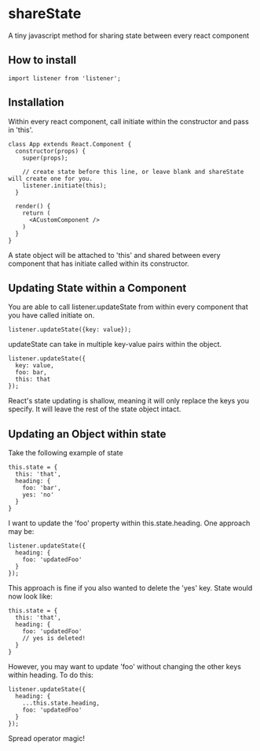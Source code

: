 # shareState

A tiny javascript method for sharing state between every react component

## How to install

```
import listener from 'listener';
```

## Installation

Within every react component, call initiate within the constructor and pass in 'this'.
```
class App extends React.Component {
  constructor(props) {
    super(props);

    // create state before this line, or leave blank and shareState will create one for you.
    listener.initiate(this);
  }

  render() {
    return (
      <ACustomComponent />
    )
  }
}

```
A state object will be attached to 'this' and shared between every component that has initiate called within its constructor.

## Updating State within a Component

You are able to call listener.updateState from within every component that you have called initiate on.
```
listener.updateState({key: value});
```

updateState can take in multiple key-value pairs within the object.

```
listener.updateState({
  key: value,
  foo: bar,
  this: that
});
```
React's state updating is shallow, meaning it will only replace the keys you specify. It will leave the rest of the state object intact.

## Updating an Object within state

Take the following example of state

```
this.state = {
  this: 'that',
  heading: {
    foo: 'bar',
    yes: 'no'
  }
}

```

I want to update the 'foo' property within this.state.heading. One approach may be:
```
listener.updateState({
  heading: {
    foo: 'updatedFoo'
  }
});
```
This approach is fine if you also wanted to delete the 'yes' key. State would now look like:
```
this.state = {
  this: 'that',
  heading: {
    foo: 'updatedFoo'
    // yes is deleted!
  }
}
```
However, you may want to update 'foo' without changing the other keys within heading. To do this:
```
listener.updateState({
  heading: {
    ...this.state.heading,
    foo: 'updatedFoo' 
  }
});
```
Spread operator magic!
